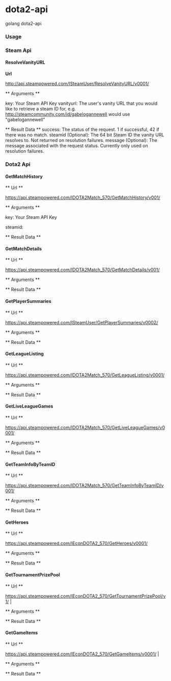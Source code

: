 dota2-api
=========

golang dota2-api


### Usage

### Steam Api
#### ResolveVanityURL 

**Url**

http://api.steampowered.com/ISteamUser/ResolveVanityURL/v0001/

** Arguments **

key: Your Steam API Key
vanityurl: The user's vanity URL that you would like to retrieve a steam ID for, e.g. http://steamcommunity.com/id/gabelogannewell would use "gabelogannewell"

** Result Data **
success: The status of the request. 1 if successful, 42 if there was no match.
steamid (Optional): The 64 bit Steam ID the vanity URL resolves to. Not returned on resolution failures.
message (Optional): The message associated with the request status. Currently only used on resolution failures.

### Dota2 Api

#### GetMatchHistory 

** Url **

https://api.steampowered.com/IDOTA2Match_570/GetMatchHistory/v001/

** Arguments **

key: Your Steam API Key

steamid:

** Result Data **

#### GetMatchDetails

** Url **

https://api.steampowered.com/IDOTA2Match_570/GetMatchDetails/v001/ 

** Arguments **

** Result Data **

#### GetPlayerSummaries

** Url **

https://api.steampowered.com/ISteamUser/GetPlayerSummaries/v0002/ 

** Arguments **

** Result Data **

#### GetLeagueListing

** Url **

https://api.steampowered.com/IDOTA2Match_570/GetLeagueListing/v0001/ 

** Arguments **

** Result Data **

#### GetLiveLeagueGames 

** Url **

https://api.steampowered.com/IDOTA2Match_570/GetLiveLeagueGames/v0001/

** Arguments **

** Result Data **

#### GetTeamInfoByTeamID 

** Url **

https://api.steampowered.com/IDOTA2Match_570/GetTeamInfoByTeamID/v001/ 

** Arguments **

** Result Data **

#### GetHeroes

** Url **

https://api.steampowered.com/IEconDOTA2_570/GetHeroes/v0001/

** Arguments **

** Result Data **

#### GetTournamentPrizePool 

** Url **

https://api.steampowered.com/IEconDOTA2_570/GetTournamentPrizePool/v1/ |

** Arguments **

** Result Data **

#### GetGameItems

** Url **

https://api.steampowered.com/IEconDOTA2_570/GetGameItems/v0001/ |

** Arguments **

** Result Data **
